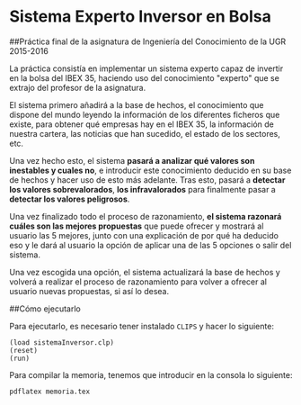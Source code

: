# Sistema Experto Inversor en Bolsa

##Práctica final de la asignatura de Ingeniería del Conocimiento de la UGR 2015-2016

La práctica consistía en implementar un sistema experto capaz de invertir en la bolsa del IBEX 35, haciendo uso del conocimiento "experto" que se extrajo del profesor de la asignatura. 

El sistema primero añadirá a la base de hechos, el conocimiento que dispone del mundo leyendo la información de los diferentes ficheros que existe, para obtener qué empresas hay en el IBEX 35, la información de nuestra cartera, las noticias que han sucedido, el estado de los sectores, etc. 

Una vez hecho esto, el sistema **pasará a analizar qué valores son inestables y cuales no**, e introducir este conocimiento deducido en su base de hechos y hacer uso de esto más adelante. Tras esto, pasará a **detectar los valores sobrevalorados**, **los infravalorados** para finalmente pasar a **detectar los valores peligrosos**.

Una vez finalizado todo el proceso de razonamiento, **el sistema razonará cuáles son las mejores propuestas** que puede ofrecer y mostrará al usuario las 5 mejores, junto con una explicación de por qué ha deducido eso y le dará al usuario la opción de aplicar una de las 5 opciones o salir del sistema. 

Una vez escogida una opción, el sistema actualizará la base de hechos y volverá a realizar el proceso de razonamiento para volver a ofrecer al usuario nuevas propuestas, si así lo desea.

##Cómo ejecutarlo

Para ejecutarlo, es necesario tener instalado `CLIPS` y hacer lo siguiente:

```
(load sistemaInversor.clp)
(reset)
(run)
``` 

Para compilar la memoria, tenemos que introducir en la consola lo siguiente:

```
pdflatex memoria.tex
```
